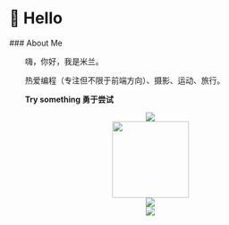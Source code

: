 #  🙋 Hello

<table>
### 	About Me

<p>&emsp;&emsp;嗨，你好，我是米兰。</p>
<p>&emsp;&emsp;热爱编程（专注但不限于前端方向）、摄影、运动、旅行。</p>
<p><strong>&emsp;&emsp;Try something 勇于尝试</strong></p>

<div align="center"> <img src="https://metrics.lecoq.io/huangjw1997?template=classic&config.timezone=Asia%2FShanghai"> </div>

<div align="center"> <img height="137px" src="https://github-readme-stats.vercel.app/api?username=huangjw1997&hide_title=true&hide_border=true&show_icons=trueline_height=21&text_color=000&icon_color=000&bg_color=0,ea6161,ffc64d,fffc4d,52fa5a&theme=graywhite" /> </div>

<div align="center"> <img src="https://github-readme-stats.vercel.app/api/top-langs/?username=huangjw1997&hide_title=true&hide_border=true&layout=compact&langs_count=6&text_color=000&icon_color=fff&bg_color=0,52fa5a,4dfcff,c64dff&theme=graywhite" /> </div>

<div align="center"> <img src="https://activity-graph.herokuapp.com/graph?username=huangjw1997&theme=xcode" /> </div>